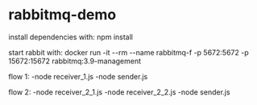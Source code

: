 # rabbitmq-demo

install dependencies with:
npm install

start rabbit with:
docker run -it --rm --name rabbitmq-f -p 5672:5672 -p 15672:15672 rabbitmq:3.9-management

flow 1:
-node receiver_1.js
-node sender.js

flow 2:
-node receiver_2_1.js
-node receiver_2_2.js
-node sender.js